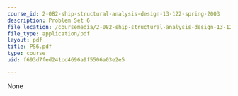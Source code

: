 ```yaml
---
course_id: 2-082-ship-structural-analysis-design-13-122-spring-2003
description: Problem Set 6
file_location: /coursemedia/2-082-ship-structural-analysis-design-13-122-spring-2003/f693d7fed241cd4696a9f5506a03e2e5_PS6.pdf
file_type: application/pdf
layout: pdf
title: PS6.pdf
type: course
uid: f693d7fed241cd4696a9f5506a03e2e5

---
```

None